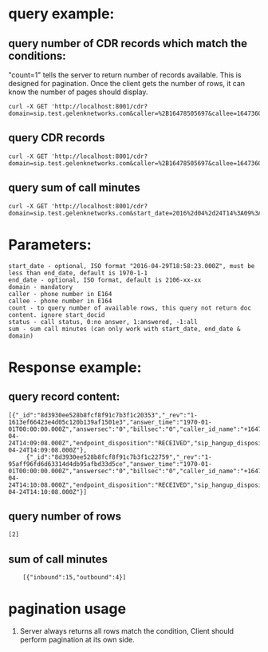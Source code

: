 # query example: #
## query number of CDR records which match the conditions: ##
"count=1" tells the server to return number of records available. This is designed for pagination. Once the client gets the number of rows, it can know the number of pages should display.

	curl -X GET 'http://localhost:8001/cdr?domain=sip.test.gelenknetworks.com&caller=%2B16478505697&callee=16473607221&start_date=2016%2d04%2d24T14%3A09%3A08.000Z&end_date=2016%2D04%2D24T14%3A10%3A08.000Z&count=1'

## query CDR records ##
	curl -X GET 'http://localhost:8001/cdr?domain=sip.test.gelenknetworks.com&caller=%2B16478505697&callee=16473607221&start_date=2016%2d04%2d24T14%3A09%3A08.000Z&end_date=2016%2D06%2D24T14%3A10%3A08.000Z'

## query sum of call minutes ##
    curl -X GET 'http://localhost:8001/cdr?domain=sip.test.gelenknetworks.com&start_date=2016%2d04%2d24T14%3A09%3A08.000Z&end_date=2016%2D06%2D24T14%3A10%3A08.000Z&sum'

# Parameters: #
	start_date - optional, ISO format "2016-04-29T18:58:23.000Z", must be less than end_date, default is 1970-1-1
	end_date - optional, ISO format, default is 2106-xx-xx
	domain - mandatory
	caller - phone number in E164
	callee - phone number in E164
	count - to query number of available rows, this query not return doc content. ignore start_docid
	status - call status, 0:no answer, 1:answered, -1:all
	sum - sum call minutes (can only work with start_date, end_date & domain)

# Response example: #
## query record content: ##
	[{"_id":"8d3930ee528b8fcf8f91c7b3f1c20353","_rev":"1-1613ef66423e4d05c120b139af1501e3","answer_time":"1970-01-01T00:00:00.000Z","answersec":"0","billsec":"0","caller_id_name":"+16478505697","caller_id_number":"+16478505697","destination_number":"16473607221","direction":"inbound","end_time":"2016-04-24T14:09:08.000Z","endpoint_disposition":"RECEIVED","sip_hangup_disposition":"send_refuse","start_time":"2016-04-24T14:09:08.000Z"},
         {"_id":"8d3930ee528b8fcf8f91c7b3f1c22759","_rev":"1-95aff96fd6d63314d4db95afbd33d5ce","answer_time":"1970-01-01T00:00:00.000Z","answersec":"0","billsec":"0","caller_id_name":"+16478505697","caller_id_number":"+16478505697","destination_number":"16473607221","direction":"inbound","end_time":"2016-04-24T14:10:08.000Z","endpoint_disposition":"RECEIVED","sip_hangup_disposition":"send_refuse","start_time":"2016-04-24T14:10:08.000Z"}]	

## query number of rows ##
	[2]

## sum of call minutes ##
        [{"inbound":15,"outbound":4}]
        
# pagination usage #

1. Server always returns all rows match the condition, Client should perform pagination at its own side.

